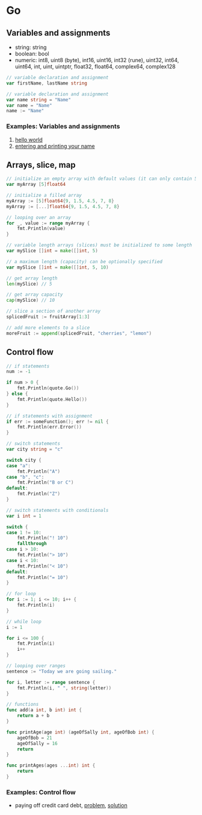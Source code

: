 # Go

## Variables and assignments

- string: string
- boolean: bool
- numeric: int8, uint8 (byte), int16, uint16, int32 (rune), uint32, int64, uint64, int, uint, uintptr, float32, float64, complex64, complex128

```go
// variable declaration and assignment
var firstName, lastName string

// variable declaration and assignment
var name string = "Name"
var name = "Name"
name := "Name"
```

### Examples: Variables and assignments

1. [hello world](./go-for-js-devs/01-hello-world.go)
2. [entering and printing your name](./go-for-js-devs/02-entering-and-printing-your-name.go)

## Arrays, slice, map

```go
// initialize an empty array with default values (it can only contain 5 elements of type float)
var myArray [5]float64

// initialize a filled array
myArray := [5]float64{9, 1.5, 4.5, 7, 8}
myArray := [...]float64{9, 1.5, 4.5, 7, 8}

// looping over an array
for _, value := range myArray {
    fmt.Println(value)
}

// variable length arrays (slices) must be initialized to some length
var mySlice []int = make([]int, 5)

// a maximum length (capacity) can be optionally specified
var mySlice []int = make([]int, 5, 10)

// get array length
len(mySlice) // 5

// get array capacity
cap(mySlice) // 10

// slice a section of another array
splicedFruit := fruitArray[1:3]

// add more elements to a slice
moreFruit := append(splicedFruit, "cherries", "lemon")
```

## Control flow

```go
// if statements
num := -1

if num > 0 {
    fmt.Println(quote.Go())
} else {
    fmt.Println(quote.Hello())
}

// if statements with assignment
if err := someFunction(); err != nil {
    fmt.Println(err.Error())
}

// switch statements
var city string = "c"

switch city {
case "a":
    fmt.Println("A")
case "b", "c":
    fmt.Println("B or C")
default:
    fmt.Println("Z")
}

// switch statements with conditionals
var i int = 1

switch {
case 1 != 10:
    fmt.Println("! 10")
    fallthrough
case i > 10:
    fmt.Println("> 10")
case i < 10:
    fmt.Println("< 10")
default:
    fmt.Println("= 10")
}

// for loop
for i := 1; i <= 10; i++ {
    fmt.Println(i)
}

// while loop
i := 1

for i <= 100 {
    fmt.Println(i)
    i++
}

// looping over ranges
sentence := "Today we are going sailing."

for i, letter := range sentence {
    fmt.Println(i, " ", string(letter))
}

// functions
func add(a int, b int) int {
    return a + b
}

func printAge(age int) (ageOfSally int, ageOfBob int) {
    ageOfBob = 21
    ageOfSally = 16
    return
}

func printAges(ages ...int) int {
    return
}
```

### Examples: Control flow

- paying off credit card debt, [problem](https://ocw.mit.edu/courses/6-00sc-introduction-to-computer-science-and-programming-spring-2011/resources/mit6_00scs11_ps1/), [solution](./go-for-js-devs/03-paying-off-credit-card-debt.go)
